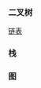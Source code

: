 ### 二叉树

[链表](https://github.com/hellochenk/chenk-data/blob/master/dataStructures/single-linkedList.js)

### 栈

### 图
